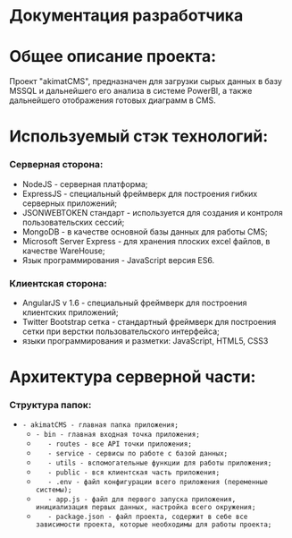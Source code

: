 # Документация разработчика

# Общее описание проекта:
Проект "akimatCMS", предназначен для загрузки сырых данных в базу MSSQL и дальнейшего его анализа в системе PowerBI, а также дальнейшего отображения готовых диаграмм в CMS.

# Используемый стэк технологий:
### Серверная сторона:
* NodeJS - серверная платформа;
* ExpressJS - специальный фреймверк для построения гибких серверных приложений;
* JSONWEBTOKEN стандарт -  используется для создания и контроля пользовательских сессий;
* MongoDB - в качестве основной базы данных для работы CMS;
* Microsoft Server Express - для хранения плоских excel файлов, в качестве WareHouse;
* Язык программирования - JavaScript версия ES6.
### Клиентская сторона:
* AngularJS v 1.6 - специальный фреймверк для построения клиентских приложений;
* Twitter Bootstrap сетка - стандартный фреймверк для построения сетки при верстки пользовательского интерфейса;
* языки программирования и разметки: JavaScript, HTML5, CSS3

# Архитектура серверной части:
### Структура папок:
* ` - akimatCMS - главная папка приложения; `
    *    `- bin - главная входная точка приложения; `
    * `   - routes - все API точки приложения;`
    * `   - service - сервисы по работе с базой данных;`
    * `   - utils - вспомогательные функции для работы приложения;`
    * `   - public - вся клиентская часть приложения;`
    * `   - .env - файл конфигурации всего приложения (переменные системы);`
    * `   - app.js - файл для первого запуска приложения, инициализация первых данных, настройка всего окружения;`
    * `   - package.json - файл проекта, содержит в себе все зависимости проекта, которые необходимы для работы проекта;`


